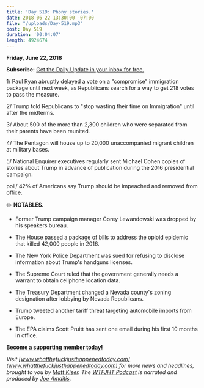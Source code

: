 ```yaml
---
title: 'Day 519: Phony stories.'
date: 2018-06-22 13:30:00 -07:00
file: "/uploads/Day-519.mp3"
post: Day 519
duration: '00:04:07'
length: 4924674
---
```


**Friday, June 22, 2018**

**Subscribe:** [Get the Daily Update in your inbox for free.](https://whatthefuckjusthappenedtoday.com/subscribe/)

1/ Paul Ryan abruptly delayed a vote on a "compromise" immigration package until next week, as Republicans search for a way to get 218 votes to pass the measure.

2/ Trump told Republicans to "stop wasting their time on Immigration" until after the midterms.

3/ About 500 of the more than 2,300 children who were separated from their parents have been reunited.

4/ The Pentagon will house up to 20,000 unaccompanied migrant children at military bases.

5/ National Enquirer executives regularly sent Michael Cohen copies of stories about Trump in advance of publication during the 2016 presidential campaign.

poll/ 42% of Americans say Trump should be impeached and removed from office.

✏️ **NOTABLES.**

* Former Trump campaign manager Corey Lewandowski was dropped by his speakers bureau.

* The House passed a package of bills to address the opioid epidemic that killed 42,000 people in 2016.

* The New York Police Department was sued for refusing to disclose information about Trump's handguns licenses.

* The Supreme Court ruled that the government generally needs a warrant to obtain cellphone location data.

* The Treasury Department changed a Nevada county's zoning designation after lobbying by Nevada Republicans.

* Trump tweeted another tariff threat targeting automobile imports from Europe.

* The EPA claims Scott Pruitt has sent one email during his first 10 months in office.

**[Become a supporting member today!](https://whatthefuckjusthappenedtoday.com/membership/?utm_source=2017\+Donors&utm_campaign=8dccd905d9-&utm_medium=email&utm_term=0_3bd36f654c-8dccd905d9-169730397)**

*Visit [www.whatthefuckjusthappenedtoday.com](www.whatthefuckjusthappenedtoday.com) for more news and headlines, brought to you by [Matt Kiser](https://twitter.com/Matt_Kiser). The [WTFJHT Podcast](https://whatthefuckjusthappenedtoday.com/podcasts/) is narrated and produced by [Joe Amditis](https://twitter.com/jsamditis).*